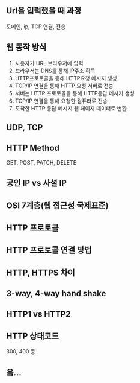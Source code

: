 ## Url을 입력했을 때 과정
도메인, ip, TCP 연결, 전송

## 웹 동작 방식
1. 사용자가 URL 브라우저에 입력
2. 브라우저는 DNS를 통해 IP주소 획득
3. HTTP프로토콜을 통해 HTTP요청 메시지 생성
4. TCP/IP 연결을 통해 HTTP 요청 서버로 전송
5. 서버는 HTTP 프로토콜을 통해 HTTP응답 메시지 생성
6. TCP/IP 연결을 통해 요청한 컴퓨터로 전송
7. 도착한 HTTP 응답 메시지 웹 페이지 데이터로 변환
## UDP, TCP

## HTTP Method
GET, POST, PATCH, DELETE

## 공인 IP vs 사설 IP

## OSI 7계층(웹 접근성 국제표준)

## HTTP 프로토콜

## HTTP 프로토콜 연결 방법

## HTTP, HTTPS 차이

## 3-way, 4-way hand shake

## HTTP1 vs HTTP2

## 
## HTTP 상태코드
300, 400 등

## 음...